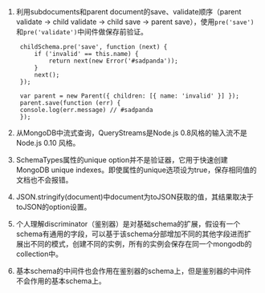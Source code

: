 1. 利用subdocuments和parent document的save、validate顺序（parent validate -> child validate -> child save -> parent save），使用`pre('save')`和`pre('validate')`中间件做保存前验证。
    
        childSchema.pre('save', function (next) {
            if ('invalid' == this.name) {
                return next(new Error('#sadpanda'));
            }
            next();
        });

        var parent = new Parent({ children: [{ name: 'invalid' }] });
        parent.save(function (err) {
        console.log(err.message) // #sadpanda
        });
2. 从MongoDB中流式查询，QueryStreams是Node.js 0.8风格的输入流不是Node.js 0.10 风格。
3. SchemaTypes属性的unique option并不是验证器，它用于快速创建MongoDB unique indexes。即使属性的unique选项设为true，保存相同值的文档也不会报错。
4. JSON.stringify(document)中document为toJSON获取的值，其结果取决于toJSON的option设置。
5. 个人理解discriminator（鉴别器）是对基础schema的扩展，假设有一个schema有通用的字段，可以基于该schema分部增加不同的其他字段进而扩展出不同的模式，创建不同的实例，所有的实例会保存在同一个mongodb的collection中。
6. 基本schema的中间件也会作用在鉴别器的schema上，但是鉴别器的中间件不会作用的基本schema上。
